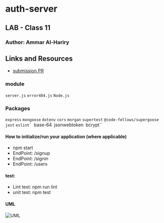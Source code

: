 # auth-server
## LAB - Class 11

### Author: Ammar Al-Hariry



## Links and Resources
- [submission PR](https://github.com/401-advanced-javascript-ammar-hariry/auth-server/pull/1)

### module 
``server.js``
``error404.js``
``Node.js``


### Packages
``express``
``mongoose``
``dotenv``
``cors``
``morgan``
``supertest``
``@code-fellows/supergoose``
``jest``
``eslint`
``base-64``
``jsonwebtoken``
``bcrypt``


#### How to initialize/run your application (where applicable)
- npm start
- EndPoint: /signup
- EndPoint: /signin
- EndPoint: /users

#### test:
- Lint test: npm run lint
- unit test: npm test

#### UML
![UML](https://i.ibb.co/FVBdKQ5/aout-uml.png)
